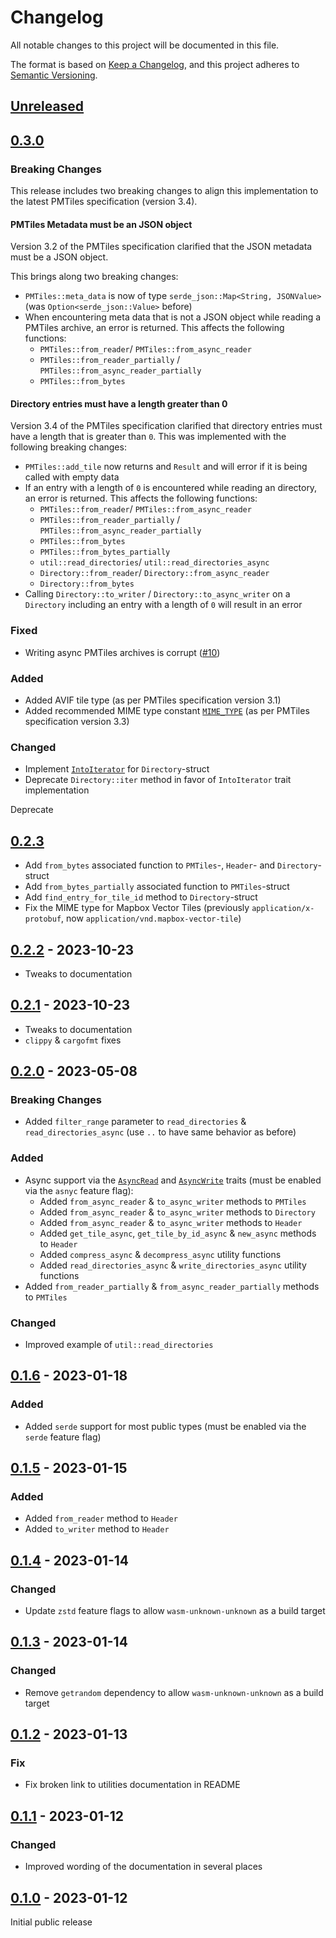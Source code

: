 # Changelog

All notable changes to this project will be documented in this file.

The format is based on [Keep a Changelog](https://keepachangelog.com/en/1.0.0/),
and this project adheres to [Semantic Versioning](https://semver.org/spec/v2.0.0.html).

## [Unreleased]

## [0.3.0]

### Breaking Changes
This release includes two breaking changes to align this implementation to the latest PMTiles specification (version 3.4).

#### PMTiles Metadata must be an JSON object
Version 3.2 of the PMTiles specification clarified that the JSON metadata must be a JSON object.

This brings along two breaking changes:
- `PMTiles::meta_data` is now of type `serde_json::Map<String, JSONValue>` (was `Option<serde_json::Value>` before)
- When encountering meta data that is not a JSON object while reading a PMTiles archive, an error is returned. This affects the following functions:
  - `PMTiles::from_reader`/ `PMTiles::from_async_reader`
  - `PMTiles::from_reader_partially` / `PMTiles::from_async_reader_partially`
  - `PMTiles::from_bytes`

#### Directory entries must have a length greater than 0
Version 3.4 of the PMTiles specification clarified that directory entries must have a length that is greater than `0`. This was implemented with the following breaking changes:

- `PMTiles::add_tile` now returns and `Result` and will error if it is being called with empty data
- If an entry with a length of `0` is encountered while reading an directory, an error is returned. This affects the following functions:
  - `PMTiles::from_reader`/ `PMTiles::from_async_reader`
  - `PMTiles::from_reader_partially` / `PMTiles::from_async_reader_partially`
  - `PMTiles::from_bytes`
  - `PMTiles::from_bytes_partially`
  - `util::read_directories`/ `util::read_directories_async`
  - `Directory::from_reader`/ `Directory::from_async_reader`
  - `Directory::from_bytes`
- Calling `Directory::to_writer` / `Directory::to_async_writer` on a `Directory` including an entry with a length of `0` will result in an error

### Fixed
- Writing async PMTiles archives is corrupt ([#10](https://github.com/arma-place/pmtiles-rs/issues/10))

### Added
- Added AVIF tile type (as per PMTiles specification version 3.1)
- Added recommended MIME type constant [`MIME_TYPE`](https://docs.rs/pmtiles2/0.3.0/pmtiles2/constant.MIME_TYPE.html) (as per PMTiles specification version 3.3)

### Changed
- Implement [`IntoIterator`](https://doc.rust-lang.org/std/iter/trait.IntoIterator.html) for `Directory`-struct
- Deprecate `Directory::iter` method in favor of `IntoIterator` trait implementation

Deprecate 

## [0.2.3]
- Add `from_bytes` associated function to `PMTiles`-, `Header`- and `Directory`-struct
- Add `from_bytes_partially` associated function to `PMTiles`-struct
- Add `find_entry_for_tile_id` method to `Directory`-struct
- Fix the MIME type for Mapbox Vector Tiles (previously `application/x-protobuf`, now `application/vnd.mapbox-vector-tile`)

## [0.2.2] - 2023-10-23
- Tweaks to documentation

## [0.2.1] - 2023-10-23
- Tweaks to documentation
- `clippy` & `cargofmt` fixes

## [0.2.0] - 2023-05-08

### Breaking Changes
- Added `filter_range` parameter to `read_directories` & `read_directories_async` (use `..` to have same behavior as before)

### Added

- Async support via the [`AsyncRead`](https://docs.rs/futures/latest/futures/io/trait.AsyncRead.html) and [`AsyncWrite`](https://docs.rs/futures/latest/futures/io/trait.AsyncWrite.html) traits (must be enabled via the `asnyc` feature flag):
  - Added `from_async_reader` & `to_async_writer` methods to `PMTiles`
  - Added `from_async_reader` & `to_async_writer` methods to `Directory`
  - Added `from_async_reader` & `to_async_writer` methods to `Header`
  - Added `get_tile_async`, `get_tile_by_id_async` & `new_async` methods to `Header`
  - Added `compress_async` & `decompress_async` utility functions
  - Added `read_directories_async` & `write_directories_async` utility functions
- Added `from_reader_partially` & `from_async_reader_partially` methods to `PMTiles`

### Changed
- Improved example of `util::read_directories`

## [0.1.6] - 2023-01-18

### Added 
- Added `serde` support for most public types (must be enabled via the `serde` feature flag)


## [0.1.5] - 2023-01-15

### Added 
- Added `from_reader` method to `Header`
- Added `to_writer` method to `Header`

## [0.1.4] - 2023-01-14

### Changed 
- Update `zstd` feature flags to allow `wasm-unknown-unknown` as a build target

## [0.1.3] - 2023-01-14

### Changed 
- Remove `getrandom` dependency to allow `wasm-unknown-unknown` as a build target

## [0.1.2] - 2023-01-13

### Fix 
- Fix broken link to utilities documentation in README

## [0.1.1] - 2023-01-12

### Changed 
- Improved wording of the documentation in several places

## [0.1.0] - 2023-01-12

Initial public release

[unreleased]: https://github.com/arma-place/pmtiles-rs/compare/v0.3.0...HEAD
[0.3.0]: https://github.com/arma-place/pmtiles-rs/compare/v0.2.3...v0.3.0
[0.2.3]: https://github.com/arma-place/pmtiles-rs/compare/v0.2.2...v0.2.3
[0.2.2]: https://github.com/arma-place/pmtiles-rs/compare/v0.2.1...v0.2.2
[0.2.1]: https://github.com/arma-place/pmtiles-rs/compare/v0.2.0...v0.2.1
[0.2.0]: https://github.com/arma-place/pmtiles-rs/compare/v0.1.6...v0.2.0
[0.1.6]: https://github.com/arma-place/pmtiles-rs/compare/v0.1.5...v0.1.6
[0.1.5]: https://github.com/arma-place/pmtiles-rs/compare/v0.1.4...v0.1.5
[0.1.4]: https://github.com/arma-place/pmtiles-rs/compare/v0.1.3...v0.1.4
[0.1.3]: https://github.com/arma-place/pmtiles-rs/compare/v0.1.2...v0.1.3
[0.1.2]: https://github.com/arma-place/pmtiles-rs/compare/v0.1.1...v0.1.2
[0.1.1]: https://github.com/arma-place/pmtiles-rs/compare/v0.1.0...v0.1.1
[0.1.0]: https://github.com/arma-place/pmtiles-rs/releases/tag/v0.1.0
